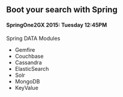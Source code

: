 ## Boot your search with Spring

#### SpringOne2GX 2015: Tuesday 12:45PM

Spring DATA Modules
* Gemfire
* Couchbase
* Cassandra
* ElasticSearch
* Solr
* MongoDB
* KeyValue
